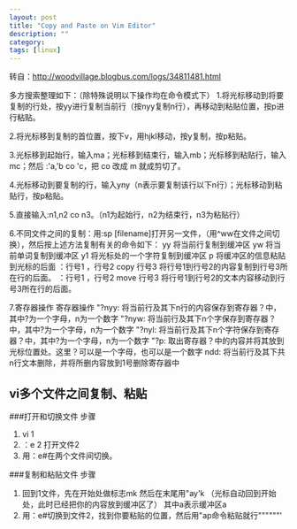 ```yaml
---
layout: post
title: "Copy and Paste on Vim Editor"
description: ""
category: 
tags: [linux]
---
```


转自：http://woodvillage.blogbus.com/logs/34811481.html

多方搜索整理如下：（除特殊说明以下操作均在命令模式下）
1.将光标移动到将要复制的行处，按yy进行复制当前行（按nyy复制n行），再移动到粘贴位置，按p进行粘贴。

2.将光标移到复制的首位置，按下v，用hjkl移动，按y复制，按p粘贴。

3.光标移到起始行，输入ma；光标移到结束行，输入mb；光标移到粘贴行，输入mc；然后 :'a,'b co 'c，把 co 改成 m 就成剪切了。

4.光标移动到要复制的行，输入yny（n表示要复制该行以下n行）；光标移动到粘贴行，按p粘贴。

5.直接输入:n1,n2 co n3。（n1为起始行，n2为结束行，n3为粘贴行）

6.不同文件之间的复制：用:sp [filename]打开另一文件，（用^ww在文件之间切换），然后按上述方法复制有关的命令如下：
yy  将当前行复制到缓冲区
yw  将当前单词复制到缓冲区
y1  将光标处的一个字符复制到缓冲区
p   将缓冲区的信息粘贴到光标的后面
：行号1 ，行号2 copy 行号3    将行号1到行号2的内容复制到行号3所在行的后面。
：行号1 ，行号2 move 行号3    将行号1到行号2的文本内容移动到行号3所在行的后面。
 
7.寄存器操作
寄存器操作
"?nyy: 将当前行及其下n行的内容保存到寄存器？中，其中?为一个字母，n为一个数字
"?nyw: 将当前行及其下n个字保存到寄存器？中，其中?为一个字母，n为一个数字
"?nyl: 将当前行及其下n个字符保存到寄存器？中，其中?为一个字母，n为一个数字
"?p: 取出寄存器？中的内容并将其放到光标位置处。这里？可以是一个字母，也可以是一个数字
ndd: 将当前行及其下共n行文本删除，并将所删内容放到1号删除寄存器中

## vi多个文件之间复制、粘贴

###打开和切换文件 步骤
1. vi 1
2. ：e 2 打开文件2
3. 用：e#在两个文件间切换。

###复制和粘贴文件 步骤
1. 回到1文件，先在开始处做标志mk  然后在末尾用"ay'k （光标自动回到开始处，此时已经把你的内容放到缓冲区了） 其中a表示缓冲区a 
2. 用：e#切换到文件2，找到你要粘贴的位置，然后用"ap命令粘贴就行""""""'
